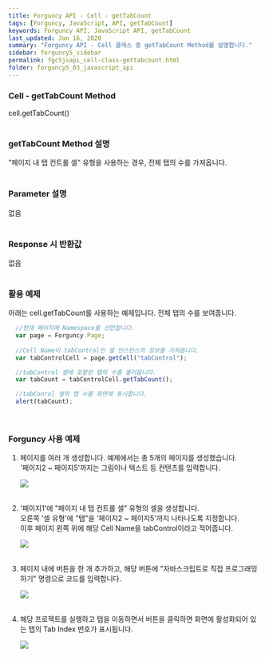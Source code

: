 ```yaml
---
title: Forguncy API - Cell - getTabCount
tags: [Forguncy, JavaScript, API, getTabCount]
keywords: Forguncy API, JavaScript API, getTabCount
last_updated: Jan 16, 2020
summary: "Forguncy API - Cell 클래스 중 getTabCount Method를 설명합니다."
sidebar: forguncy5_sidebar
permalink: fgc5jsapi_cell-class-gettabcount.html
folder: forguncy5_03_javascript_api
---
```


### Cell - getTabCount Method
cell.getTabCount()
<br /><br />

### getTabCount Method 설명
"페이지 내 탭 컨트롤 셀" 유형을 사용하는 경우, 전체 탭의 수를 가져옵니다.
<br /><br />

### Parameter 설명
없음
<br /><br />

### Response 시 반환값
없음
<br /><br />

### 활용 예제
아래는 cell.getTabCount를 사용하는 예제입니다. 전체 탭의 수를 보여줍니다.
<br />

~~~javascript
  //현재 페이지에 Namespace를 선언합니다.
  var page = Forguncy.Page;
  
  //Cell Name이 tabControl인 셀 인스턴스의 정보를 가져옵니다.
  var tabControlCell = page.getCell("tabControl");

  //tabControl 셀에 포함된 탭의 수를 불러옵니다.
  var tabCount = tabControlCell.getTabCount();

  //tabConrol 셀의 탭 수를 화면에 표시합니다.
  alert(tabCount);
~~~

<br />

### Forguncy 사용 예제

1. 페이지를 여러 개 생성합니다. 예제에서는 총 5개의 페이지를 생성했습니다.<br />
    '페이지2 ~ 페이지5'까지는 그림이나 텍스트 등 컨텐츠를 입력합니다. 
    
    ![]({{site.url}}/images/forguncy5/ex-ss_cell-getactivetabindex01.png)
    <br /><br />

2. '페이지1'에 "페이지 내 탭 컨트롤 셀" 유형의 셀을 생성합니다. <br />
    오른쪽 '셀 유형'에 "탭"을 '페이지2 ~ 페이지5'까지 나타나도록 지정합니다.<br />
    이후 페이지 왼쪽 위에 해당 Cell Name을 tabControl이라고 적어줍니다.

    ![]({{site.url}}/images/forguncy5/ex-ss_cell-getactivetabindex02.png)
    <br /><br />

3. 페이지 내에 버튼을 한 개 추가하고, 해당 버튼에 "자바스크립트로 직접 프로그래밍하기" 명령으로 코드를 입력합니다.

    ![]({{site.url}}/images/forguncy5/ex-ss_cell-gettabcount03.png)
    <br /><br />
    
4. 해당 프로젝트를 실행하고 탭을 이동하면서 버튼을 클릭하면 화면에 활성화되어 있는 탭의 Tab Index 번호가 표시됩니다.

    ![]({{site.url}}/images/forguncy5/ex-ss_cell-gettabcount04.gif)

<br /><br />
